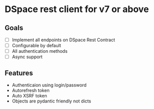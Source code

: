 DSpace rest client for v7 or above
=====================================

## Goals
- [ ] Implement all endpoints on DSpace Rest Contract
- [ ] Configurable by default
- [ ] All authentication methods
- [ ] Async support

## Features
- Authenticaion using login/password
- Autorefresh token
- Auto XSRF token
- Objects are pydantic friendly not dicts